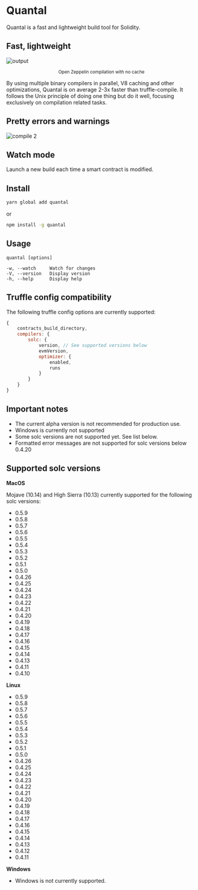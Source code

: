 # Quantal

Quantal is a fast and lightweight build tool for Solidity. 

## Fast, lightweight


![output](https://user-images.githubusercontent.com/642515/59545001-44d5df00-8ee6-11e9-8a30-1415b38f0c53.gif)
<p align="center"><sub>Open Zeppelin compilation with no cache</sub></p>

By using multiple binary compilers in parallel, V8 caching and other optimizations, Quantal is on average 2-3x faster than truffle-compile. It follows the Unix principle of doing one thing but do it well, focusing exclusively on compilation related tasks.


## Pretty errors and warnings

![compile 2](https://user-images.githubusercontent.com/642515/59149948-2d7c8a80-89ea-11e9-87b0-71d9c57ee7dc.png)



## Watch mode

Launch a new build each time a smart contract is modified. 


## Install

```bash
yarn global add quantal
```
or
```bash
npm install -g quantal
```


## Usage

```
quantal [options]

-w, --watch     Watch for changes
-V, --version   Display version
-h, --help      Display help
```

## Truffle config compatibility

The following truffle config options are currently supported:

```javascript
{
    contracts_build_directory,
    compilers: {
        solc: {
            version, // See supported versions below
            evmVersion,
            optimizer: {
                enabled,
                runs			
            }
        }
    }
}
```

## Important notes

* The current alpha version is not recommended for production use.
* Windows is currently not supported
* Some solc versions are not supported yet. See list below.
* Formatted error messages are not supported for solc versions below 0.4.20

## Supported solc versions

**MacOS**

Mojave (10.14) and High Sierra (10.13) currently supported for the following solc versions:

- 0.5.9
- 0.5.8
- 0.5.7
- 0.5.6
- 0.5.5
- 0.5.4
- 0.5.3
- 0.5.2
- 0.5.1
- 0.5.0
- 0.4.26
- 0.4.25
- 0.4.24
- 0.4.23
- 0.4.22
- 0.4.21
- 0.4.20
- 0.4.19
- 0.4.18
- 0.4.17
- 0.4.16
- 0.4.15
- 0.4.14
- 0.4.13
- 0.4.11
- 0.4.10

**Linux**

- 0.5.9
- 0.5.8
- 0.5.7
- 0.5.6
- 0.5.5
- 0.5.4
- 0.5.3
- 0.5.2
- 0.5.1
- 0.5.0
- 0.4.26
- 0.4.25
- 0.4.24
- 0.4.23
- 0.4.22
- 0.4.21
- 0.4.20
- 0.4.19
- 0.4.18
- 0.4.17
- 0.4.16
- 0.4.15
- 0.4.14
- 0.4.13
- 0.4.12
- 0.4.11

**Windows**

- Windows is not currently supported.